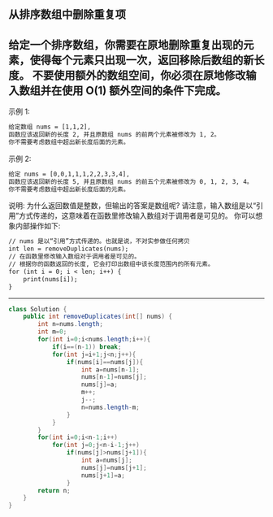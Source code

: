从排序数组中删除重复项
---
给定一个排序数组，你需要在原地删除重复出现的元素，使得每个元素只出现一次，返回移除后数组的新长度。
不要使用额外的数组空间，你必须在原地修改输入数组并在使用 O(1) 额外空间的条件下完成。
---
示例 1:
```txt
给定数组 nums = [1,1,2], 
函数应该返回新的长度 2, 并且原数组 nums 的前两个元素被修改为 1, 2。 
你不需要考虑数组中超出新长度后面的元素。
```
示例 2:
```txt
给定 nums = [0,0,1,1,1,2,2,3,3,4],
函数应该返回新的长度 5, 并且原数组 nums 的前五个元素被修改为 0, 1, 2, 3, 4。
你不需要考虑数组中超出新长度后面的元素。
```
说明:
为什么返回数值是整数，但输出的答案是数组呢?
请注意，输入数组是以“引用”方式传递的，这意味着在函数里修改输入数组对于调用者是可见的。
你可以想象内部操作如下:
```txt
// nums 是以“引用”方式传递的。也就是说，不对实参做任何拷贝
int len = removeDuplicates(nums);
// 在函数里修改输入数组对于调用者是可见的。
// 根据你的函数返回的长度, 它会打印出数组中该长度范围内的所有元素。
for (int i = 0; i < len; i++) {
    print(nums[i]);
}
```
---
```Java
class Solution {
    public int removeDuplicates(int[] nums) {
        int n=nums.length;
        int m=0;
        for(int i=0;i<nums.length;i++){
            if(i==(n-1)) break;
            for(int j=i+1;j<n;j++){
                if(nums[i]==nums[j]){
                    int a=nums[n-1];
                    nums[n-1]=nums[j];
                    nums[j]=a;
                    m++;
                    j--;
                    n=nums.length-m;
                }
            }
        }
        for(int i=0;i<n-1;i++)
            for(int j=0;j<n-i-1;j++)
                if(nums[j]>nums[j+1]){
                    int a=nums[j];
                    nums[j]=nums[j+1];
                    nums[j+1]=a;
                }
        return n;
    }
}
```